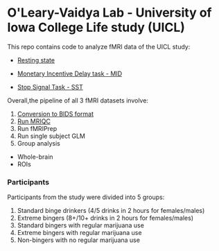 # O'Leary-Vaidya Lab - University of Iowa College Life study (UICL)

This repo contains code to analyze fMRI data of the UICL study:
* [Resting state](https://github.com/tientong98/OLearyVaidyaLab-UICL/tree/master/Rest)

* [Monetary Incentive Delay task - MID](https://github.com/tientong98/OLearyVaidyaLab-UICL/tree/master/MID)

* [Stop Signal Task - SST](https://github.com/tientong98/OLearyVaidyaLab-UICL/tree/master/SST)


Overall,the pipeline of all 3 fMRI datasets involve:
1. [Conversion to BIDS format](https://github.com/tientong98/OLearyVaidyaLab-UICL/blob/master/Heudiconv.ipynb)
2. [Run MRIQC](https://github.com/tientong98/OLearyVaidyaLab-UICL/blob/master/MRIQC.ipynb)
3. Run fMRIPrep
4. Run single subject GLM
5. Group analysis
  * Whole-brain
  * ROIs

### Participants

Participants from the study were divided into 5 groups:
1. Standard binge drinkers (4/5 drinks in 2 hours for females/males)
2. Extreme bingers (8+/10+ drinks in 2 hours for females/males)
3. Standard bingers with regular marijuana use
4. Extreme bingers with regular marijuana use
5. Non-bingers with no regular marijuana use
